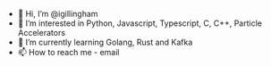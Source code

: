 - 👋 Hi, I’m @igillingham
- 👀 I’m interested in Python, Javascript, Typescript, C, C++, Particle Accelerators
- 🌱 I’m currently learning Golang, Rust and Kafka
- 📫 How to reach me - email

<!---
igillingham/igillingham is a ✨ special ✨ repository because its `README.md` (this file) appears on your GitHub profile.
You can click the Preview link to take a look at your changes.
--->
